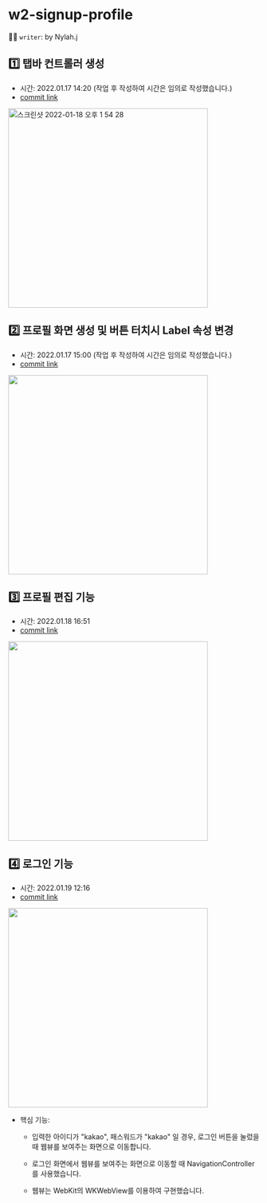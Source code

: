 # w2-signup-profile
:woman_technologist: `writer`: by Nylah.j 

## :one: 탭바 컨트롤러 생성
- 시간: 2022.01.17 14:20 (작업 후 작성하여 시간은 임의로 작성했습니다.)
- [commit link](https://github.com/nylah-j/w2-signup-profile/tree/219532bac87208b3b1e544c6067a8730d6eea718)   
<img width="400" alt="스크린샷 2022-01-18 오후 1 54 28" src="https://user-images.githubusercontent.com/95729679/149873286-409ea849-6fe8-4916-934c-a1aab44f9423.png">

## :two: 프로필 화면 생성 및 버튼 터치시 Label 속성 변경
- 시간: 2022.01.17 15:00 (작업 후 작성하여 시간은 임의로 작성했습니다.)
- [commit link](https://github.com/nylah-j/w2-signup-profile/tree/91ba21bbbd9ac662305ce9fb02d0fed08ddb42b3)  
<img width="400" src="https://media.giphy.com/media/YLdlB6UK7DR8gc2jdN/giphy.gif">



## :three: 프로필 편집 기능
- 시간: 2022.01.18 16:51
- [commit link](https://github.com/nah-j/w2-signup-profile/tree/73e29229f487b2d980ad15637e3def37e3298fa0)   
<img width="400" src="https://media.giphy.com/media/XfxyFRzsKoDizTuvWm/giphy.gif"/>

## :four: 로그인 기능
- 시간: 2022.01.19 12:16
- [commit link](https://github.com/nylah-j/w2-signup-profile/tree/a289e3aedb8297c51eeaf0e4b3497a225bd1ed1a)  
<img width="400" src="https://media.giphy.com/media/orBmyq9aHYvv0OM6EF/giphy.gif"/>

- 핵심 기능: 
  - 입력한 아이디가 "kakao", 패스워드가 "kakao" 일 경우, 로그인 버튼을 눌렀을 때 웹뷰를 보여주는 화면으로 이동합니다.  
    
  - 로그인 화면에서 웹뷰를 보여주는 화면으로 이동할 때 NavigationController를 사용했습니다. 

  - 웹뷰는 WebKit의 WKWebView를 이용하여 구현했습니다.

